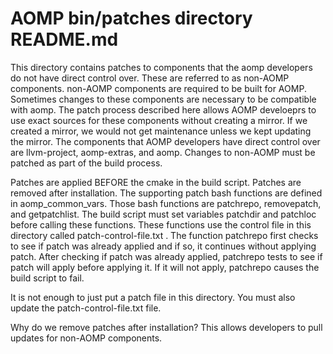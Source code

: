 AOMP bin/patches directory README.md
====================================

This directory contains patches to components that the aomp developers do not have direct control over.
These are referred to as non-AOMP components. non-AOMP components are required to be built for AOMP.
Sometimes changes to these components are necessary to be compatible with aomp.
The patch process described here allows AOMP develoeprs to use exact sources for these components without creating a mirror.
If we created a mirror, we would not get maintenance unless we kept updating the mirror.
The components that AOMP developers have direct control over are llvm-project, aomp-extras, and aomp.
Changes to non-AOMP must be patched as part of the build process.

Patches are applied BEFORE the cmake in the build script.
Patches are removed after installation. 
The supporting patch bash functions are defined in aomp_common_vars.
Those bash functions are patchrepo, removepatch, and getpatchlist. 
The build script must set variables patchdir and patchloc before calling these functions.
These functions use the control file in this directory called patch-control-file.txt . 
The function patchrepo first checks to see if patch was already applied and if so, it continues without applying patch.
After checking if patch was already applied, patchrepo tests to see if patch will apply before applying it. 
If it will not apply, patchrepo causes the build script to fail.  

It is not enough to just put a patch file in this directory.  You must also update the patch-control-file.txt file.

Why do we remove patches after installation?  This allows developers to pull updates for non-AOMP components. 
